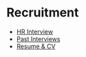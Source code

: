 # Recruitment

- [HR Interview](HR%20Interview/.readme.md)
- [Past Interviews](Past%20Interviews/.readme.md)
- [Resume & CV](Resume%20&%20CV/.readme.md)